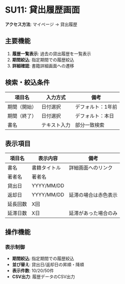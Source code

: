 # SU11: 貸出履歴画面

**アクセス方法**: マイページ → 貸出履歴

## 主要機能
1. **履歴一覧表示**: 過去の貸出履歴を一覧表示
2. **期間絞込**: 指定期間での履歴絞込
3. **詳細確認**: 書籍詳細画面への遷移

## 検索・絞込条件

| 項目名 | 入力方式 | 備考 |
|--------|----------|------|
| 期間（開始） | 日付選択 | デフォルト：1年前 |
| 期間（終了） | 日付選択 | デフォルト：本日 |
| 書名 | テキスト入力 | 部分一致検索 |

## 表示項目

| 項目名 | 表示内容 | 備考 |
|--------|----------|------|
| 書名 | 書籍タイトル | 詳細画面へのリンク |
| 著者名 | 著者名 | |
| 貸出日 | YYYY/MM/DD | |
| 返却日 | YYYY/MM/DD | 延滞の場合は赤色表示 |
| 延長回数 | X回 | |
| 延滞日数 | X日 | 延滞があった場合のみ |

## 操作機能

### 表示制御
- **期間絞込**: 指定期間での履歴絞込
- **並び替え**: 貸出日/返却日の昇順・降順
- **表示件数**: 10/20/50件
- **CSV出力**: 履歴データのCSV出力